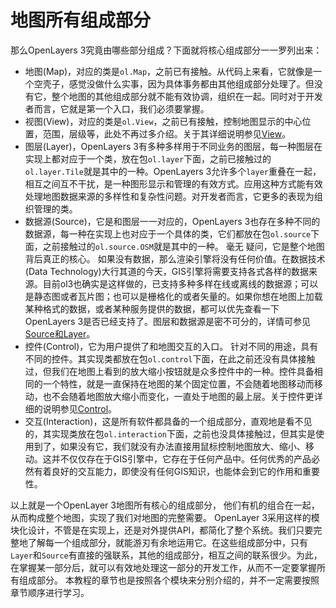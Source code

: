 # 地图所有组成部分

那么OpenLayers 3究竟由哪些部分组成？下面就将核心组成部分一一罗列出来：
* 地图(Map)，对应的类是`ol.Map`，之前已有接触。从代码上来看，它就像是一个空壳子，感觉没做什么实事，因为具体事务都由其他组成部分处理了。但没有它，整个地图的其他组成部分就不能有效协调，组织在一起。同时对于开发者而言，它就是第一个入口，我们必须要掌握。
* 视图(View)，对应的类是`ol.View`，之前已有接触，控制地图显示的中心位置，范围，层级等，此处不再过多介绍。关于其详细说明参见[View](../ch04/index.md)。
* 图层(Layer)，OpenLayers 3有多种多样用于不同业务的图层，每一种图层在实现上都对应于一个类，放在包`ol.layer`下面，之前已接触过的`ol.layer.Tile`就是其中的一种。OpenLayers 3允许多个`layer`重叠在一起，相互之间互不干扰，是一种图形显示和管理的有效方式。应用这种方式能有效处理地图数据来源的多样性和复杂性问题。对开发者而言，它更多的表现为组织管理的类。
* 数据源(Source)，它是和图层一一对应的，OpenLayers 3也存在多种不同的数据源，每一种在实现上也对应于一个具体的类，它们都放在包`ol.source`下面，之前接触过的`ol.source.OSM`就是其中的一种。 毫无 疑问，它是整个地图背后真正的核心。 如果没有数据，那么渲染引擎将没有任何价值。在数据技术(Data Technology)大行其道的今天，GIS引擎将需要支持各式各样的数据来源。目前ol3也确实是这样做的，已支持多种多样在线或离线的数据源；可以是静态图或者瓦片图；也可以是栅格化的或者矢量的。如果你想在地图上加载某种格式的数据，或者某种服务提供的数据，都可以优先查看一下OpenLayers 3是否已经支持了。图层和数据源是密不可分的，详情可参见[Source和Layer](../ch05/index.md)。
* 控件(Control)，它为用户提供了和地图交互的入口。 针对不同的用途，具有不同的控件。其实现类都放在包`ol.control`下面，在此之前还没有具体接触过，但我们在地图上看到的放大缩小按钮就是众多控件中的一种。控件具备相同的一个特性，就是一直保持在地图的某个固定位置，不会随着地图移动而移动，也不会随着地图放大缩小而变化，一直处于地图的最上层。关于控件更详细的说明参见[Control](../ch10/index.md)。
* 交互(Interaction)，这是所有软件都具备的一个组成部分，直观地是看不见的，其实现类放在包`ol.interaction`下面，之前也没具体接触过，但其实是使用到了，如果没有它，我们就没有办法直接用鼠标控制地图放大、缩小、移动。这并不仅仅存在于GIS引擎中，它存在于任何产品中。任何优秀的产品必然有着良好的交互能力，即使没有任何GIS知识，也能体会到它的作用和重要性。

以上就是一个OpenLayer 3地图所有核心的组成部分， 他们有机的组合在一起，从而构成整个地图，实现了我们对地图的完整需要。 OpenLayer 3采用这样的模块化设计，不管是在实现上，还是对外提供API，都简化了整个系统。我们只要完整地了解每一个组成部分，就能游刃有余地运用它。在这些组成部分中，只有`Layer`和`Source`有直接的强联系，其他的组成部分，相互之间的联系很少。为此，在掌握某一部分后，就可以有效地处理这一部分的开发工作，从而不一定要掌握所有组成部分。 本教程的章节也是按照各个模块来分别介绍的，并不一定需要按照章节顺序进行学习。
